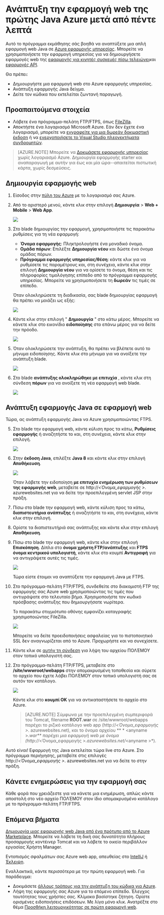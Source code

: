<properties 
    pageTitle="Ανάπτυξη την εφαρμογή web της πρώτης Java Azure μετά από πέντε λεπτά | Microsoft Azure" 
    description="Μάθετε πόσο εύκολο είναι να εκτελείται εφαρμογών web στο εφαρμογής υπηρεσίας για την ανάπτυξη μιας εφαρμογής του δείγματος. Ξεκινήστε κάνοντας πραγματικό ανάπτυξης γρήγορα και να δείτε αμέσως αποτελέσματα." 
    services="app-service\web"
    documentationCenter=""
    authors="cephalin"
    manager="wpickett"
    editor=""
/>

<tags
    ms.service="app-service-web"
    ms.workload="web"
    ms.tgt_pltfrm="na"
    ms.devlang="na"
    ms.topic="hero-article"
    ms.date="10/13/2016" 
    ms.author="cephalin"
/>
    
# <a name="deploy-your-first-java-web-app-to-azure-in-five-minutes"></a>Ανάπτυξη την εφαρμογή web της πρώτης Java Azure μετά από πέντε λεπτά

Αυτό το πρόγραμμα εκμάθησης σάς βοηθά να αναπτύξετε μια απλή εφαρμογή web Java σε [Azure εφαρμογής υπηρεσίας](../app-service/app-service-value-prop-what-is.md).
Μπορείτε να χρησιμοποιήσετε την εφαρμογή υπηρεσίας για να δημιουργήσετε εφαρμογές web της [εφαρμογής για κινητές συσκευές πίσω τελειώνει](/documentation/learning-paths/appservice-mobileapps/)και [εφαρμογές API](../app-service-api/app-service-api-apps-why-best-platform.md).

Θα πρέπει: 

- Δημιουργήστε μια εφαρμογή web στο Azure εφαρμογής υπηρεσίας.
- Ανάπτυξη εφαρμογής Java δείγμα.
- Δείτε τον κώδικα που εκτελείται ζωντανή παραγωγή.

## <a name="prerequisites"></a>Προαπαιτούμενα στοιχεία

- Λάβετε ένα πρόγραμμα-πελάτη FTP/FTPS, όπως [FileZilla](https://filezilla-project.org/).
- Αποκτήστε ένα λογαριασμό Microsoft Azure. Εάν δεν έχετε ένα λογαριασμό, μπορείτε να [εγγραφείτε για μια δωρεάν δοκιμαστική έκδοση](/pricing/free-trial/?WT.mc_id=A261C142F) ή να [ενεργοποιήσετε το Visual Studio πλεονεκτήματα συνδρομητών](/pricing/member-offers/msdn-benefits-details/?WT.mc_id=A261C142F).

>[AZURE.NOTE] Μπορείτε να [Δοκιμάσετε εφαρμογής υπηρεσίας](http://go.microsoft.com/fwlink/?LinkId=523751) χωρίς λογαριασμό Azure. Δημιουργία εφαρμογής starter και αναπαραγωγή με αυτήν για έως και μία ώρα--απαιτείται πιστωτική κάρτα, χωρίς δεσμεύσεις.

<a name="create"></a>
## <a name="create-a-web-app"></a>Δημιουργία εφαρμογής web

1. Είσοδος στην [πύλη του Azure](https://portal.azure.com) με το λογαριασμό σας Azure.

2. Από το αριστερό μενού, κάντε κλικ στην επιλογή **Δημιουργία** > **Web + Mobile** > **Web App**.

    ![](./media/app-service-web-get-started-languages/create-web-app-portal.png)

3. Στο blade δημιουργίας την εφαρμογή, χρησιμοποιήστε τις παρακάτω ρυθμίσεις για τη νέα εφαρμογή:

    - **Όνομα εφαρμογής**: Πληκτρολογήστε ένα μοναδικό όνομα.
    - **Ομάδα πόρων**: Επιλέξτε **Δημιουργία νέου** και δώστε ένα όνομα ομάδας πόρων.
    - **Πρόγραμμα εφαρμογής υπηρεσίας/θέση**: κάντε κλικ για να ρυθμίσετε τις παραμέτρους και, στη συνέχεια, κάντε κλικ στην επιλογή **Δημιουργία νέου** για να ορίσετε το όνομα, θέση και τις πληροφορίες τιμολόγησης επίπεδο από το πρόγραμμα εφαρμογής υπηρεσίας. Μπορείτε να χρησιμοποιήσετε τη **δωρεάν** τις τιμές σε επίπεδο.

    Όταν ολοκληρώσετε τη διαδικασία, σας blade δημιουργίας εφαρμογή θα πρέπει να μοιάζει ως εξής:

    ![](./media/app-service-web-get-started-languages/create-web-app-settings.png)

3. Κάντε κλικ στην επιλογή " **Δημιουργία** " στο κάτω μέρος. Μπορείτε να κάνετε κλικ στο εικονίδιο **ειδοποίησης** στο επάνω μέρος για να δείτε την πρόοδο.

    ![](./media/app-service-web-get-started-languages/create-web-app-started.png)

4. Όταν ολοκληρώσετε την ανάπτυξη, θα πρέπει να βλέπετε αυτό το μήνυμα ειδοποίησης. Κάντε κλικ στο μήνυμα για να ανοίξετε την ανάπτυξη blade.

    ![](./media/app-service-web-get-started-languages/create-web-app-finished.png)

5. Στο blade **ανάπτυξης ολοκληρώθηκε με επιτυχία** , κάντε κλικ στη σύνδεση **πόρων** για να ανοίξετε τη νέα εφαρμογή web blade.

    ![](./media/app-service-web-get-started-languages/create-web-app-resource.png)

## <a name="deploy-a-java-app-to-your-web-app"></a>Ανάπτυξη εφαρμογής Java σε εφαρμογή web

Τώρα, ας ανάπτυξη εφαρμογής Java να Azure χρησιμοποιώντας FTPS.

5. Στο blade την εφαρμογή web, κάντε κύλιση προς τα κάτω, **Ρυθμίσεις εφαρμογής** ή αναζητήστε το και, στη συνέχεια, κάντε κλικ στην επιλογή. 

    ![](./media/app-service-web-get-started-languages/set-java-application-settings.png)

6. Στην **έκδοση Java**, επιλέξτε **Java 8** και κάντε κλικ στην επιλογή **Αποθήκευση**.

    ![](./media/app-service-web-get-started-languages/set-java-application-settings.png)

    Όταν λάβετε την ειδοποίηση **με επιτυχία ενημέρωση των ρυθμίσεων της εφαρμογής web**, μεταβείτε σε http://*&lt;Όνομα_εφαρμογής >*. azurewebsites.net για να δείτε την προεπιλεγμένη servlet JSP στην πράξη.

7. Πίσω στο blade την εφαρμογή web, κάντε κύλιση προς τα κάτω, **διαπιστευτήρια ανάπτυξης** ή αναζητήστε το και, στη συνέχεια, κάντε κλικ στην επιλογή.

8. Ορίστε τα διαπιστευτήριά σας ανάπτυξης και κάντε κλικ στην επιλογή **Αποθήκευση**.

7. Πίσω στο blade την εφαρμογή web, κάντε κλικ στην επιλογή **Επισκόπηση**. Δίπλα στο **όνομα χρήστη FTP/ανάπτυξης** και **FTPS όνομα κεντρικού υπολογιστή**, κάντε κλικ στο κουμπί **Αντιγραφή** για να αντιγράψετε αυτές τις τιμές.

    ![](./media/app-service-web-get-started-languages/get-ftp-url.png)

    Τώρα είστε έτοιμοι να αναπτύξετε την εφαρμογή Java με FTPS.

8. Στο πρόγραμμα-πελάτη FTP/FTPS, συνδεθείτε στο διακομιστή FTP της εφαρμογής σας Azure web χρησιμοποιώντας τις τιμές που αντιγράψατε στο τελευταίο βήμα. Χρησιμοποιήστε τον κωδικό πρόσβασης ανάπτυξης που δημιουργήσατε νωρίτερα.

    Το παρακάτω στιγμιότυπο οθόνης εμφανίζει καταγραφής χρησιμοποιώντας FileZilla.

    ![](./media/app-service-web-get-started-languages/filezilla-login.png)

    Μπορείτε να δείτε προειδοποιήσεις ασφαλείας για το πιστοποιητικό SSL δεν αναγνωρίζεται από το Azure. Προχωρήστε και να συνεχίσετε.

9. Κάντε κλικ σε [αυτήν τη σύνδεση](https://github.com/Azure-Samples/app-service-web-java-get-started/raw/master/webapps/ROOT.war) για λήψη του αρχείου ΠΟΛΈΜΟΥ στον τοπικό υπολογιστή σας.

9. Στο πρόγραμμα-πελάτη FTP/FTPS, μεταβείτε στο **/site/wwwroot/webapps** στην απομακρυσμένη τοποθεσία και σύρετε το αρχείο που έχετε λάβει ΠΟΛΈΜΟΥ στον τοπικό υπολογιστή σας σε αυτόν τον κατάλογο.

    ![](./media/app-service-web-get-started-languages/transfer-war-file.png)

    Κάντε κλικ στο **κουμπί OK** για να αντικαταστήσετε το αρχείο στο Azure.

    >[AZURE.NOTE] Σύμφωνα με την προεπιλεγμένη συμπεριφορά του Tomcat, filename **ROOT.war** σε /site/wwwroot/webapps παρέχει το ριζικό κατάλογο web app (http://*&lt;Όνομα_εφαρμογής >*. azurewebsites.net), και το όνομα αρχείου ** * &lt;anyname >*.war** παρέχει μια εφαρμογή web με όνομα (http://*&lt;Όνομα_εφαρμογής >*.azurewebsites.net/*&lt;anyname >*).

Αυτό είναι! Εφαρμογή της Java εκτελείται τώρα live στο Azure. Στο πρόγραμμα περιήγησης, μεταβείτε στις επιλογές http://*&lt;Όνομα_εφαρμογής >*. azurewebsites.net για να δείτε το στην πράξη. 

## <a name="make-updates-to-your-app"></a>Κάνετε ενημερώσεις για την εφαρμογή σας

Κάθε φορά που χρειάζεστε για να κάνετε μια ενημέρωση, απλώς κάντε αποστολή στο νέο αρχείο ΠΟΛΈΜΟΥ στον ίδιο απομακρυσμένο κατάλογο με το πρόγραμμα-πελάτη FTP/FTPS.

## <a name="next-steps"></a>Επόμενα βήματα

[Δημιουργία μιας εφαρμογής web Java από ένα πρότυπο από το Azure Marketplace](web-sites-java-get-started.md#marketplace). Μπορείτε να λάβετε τη δική σας δυνατότητα πλήρους προσαρμογής κοντέινερ Tomcat και να λάβετε το οικείο περιβάλλον εργασίας Χρήστη Manager. 

Εντοπισμός σφαλμάτων σας Azure web app, απευθείας στο [IntelliJ](app-service-web-debug-java-web-app-in-intellij.md) ή [Έκλειψη](app-service-web-debug-java-web-app-in-eclipse.md).

Εναλλακτικά, κάντε περισσότερα με την πρώτη εφαρμογή web. Για παράδειγμα:

- Δοκιμάσετε [άλλους τρόπους για την ανάπτυξη του κώδικα για Azure](../app-service-web/web-sites-deploy.md). 
- Λήψη της εφαρμογής σας Azure για το επόμενο επίπεδο. Έλεγχος ταυτότητας τους χρήστες σας. Κλίμακα βασίστηκε ζήτηση. Ορίστε ορισμένες ειδοποιήσεις επιδόσεων. Με λίγα μόνο κλικ. Ανατρέξτε στο θέμα [Προσθήκη λειτουργικότητας σε πρώτη εφαρμογή web](app-service-web-get-started-2.md).

